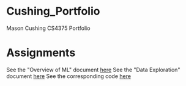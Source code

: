 # Cushing_Portfolio
 Mason Cushing CS4375 Portfolio
 
# Assignments
 See the "Overview of ML" document [here](Overview_Of_ML.pdf)
 See the "Data Exploration" document [here](Data_Exploration.pdf)
 See the corresponding code [here](statistics.cpp)
